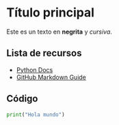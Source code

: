 # Título principal

Este es un texto en **negrita** y *cursiva*.

## Lista de recursos
- [Python Docs](https://docs.python.org/3/)
- [GitHub Markdown Guide](https://guides.github.com/features/mastering-markdown/)

## Código
```python
print("Hola mundo")

